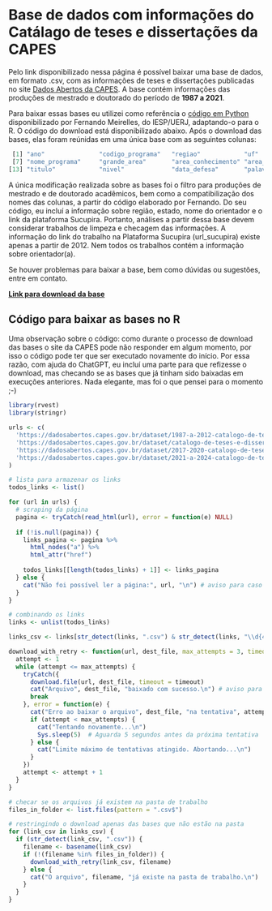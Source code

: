 # Base de dados com informações do Catálago de teses e dissertações da CAPES

Pelo link disponibilizado nessa página é possível baixar uma base de dados, em formato .csv, com as informações de teses e dissertações publicadas no site [Dados Abertos da CAPES](https://dadosabertos.capes.gov.br/dataset/?groups=catalogo-de-teses-e-dissertacoes-brasil). A base contém informações das produções de mestrado e doutorado do período de **1987 a 2021**.

Para baixar essas bases eu utilizei como referência o [código em Python](https://github.com/meirelesff/catalogo_capes) disponibilizado por Fernando Meirelles, do IESP/UERJ, adaptando-o para o R. O código do download está disponibilizado abaixo. Após o download das bases, elas foram reúnidas em uma única base com as seguintes colunas: 

````r
 [1] "ano"               "codigo_programa"   "regiao"            "uf"                "sigla_ies"         "nome_ies"         
 [7] "nome_programa"     "grande_area"       "area_conhecimento" "area_avaliacao"    "autor"             "orientador"       
[13] "titulo"            "nivel"             "data_defesa"       "palavras_chave"    "resumo"            "url_sucupira"
````

A única modificação realizada sobre as bases foi o filtro para produções de mestrado e de doutorado acadêmicos, bem como a compatibilização dos nomes das colunas, a partir do código elaborado por Fernando. Do seu código, eu incluí a informação sobre região, estado, nome do orientador e o link da plataforma Sucupira. Portanto, análises a partir dessa base devem considerar trabalhos de limpeza e checagem das informações. A informação do link do trabalho na Plataforma Sucupira (url_sucupira) existe apenas a partir de 2012. Nem todos os trabalhos contém a informação sobre orientador(a).

Se houver problemas para baixar a base, bem como dúvidas ou sugestões, entre em contato.

**[Link para download da base](https://1drv.ms/u/s!AvSWV7-ZbuGLj7QMQJvO9QipKg3tOg?e=IoZrqt)** 

## Código para baixar as bases no R

Uma observação sobre o código: como durante o processo de download das bases o site da CAPES pode não responder em algum momento, por isso o código pode ter que ser executado novamente do início. Por essa razão, com ajuda do ChatGPT, eu incluí uma parte para que refizesse o download, mas checando se as bases que já tinham sido baixadas em execuções anteriores. Nada elegante, mas foi o que pensei para o momento ;-)

```r
library(rvest)
library(stringr)

urls <- c(
  'https://dadosabertos.capes.gov.br/dataset/1987-a-2012-catalogo-de-teses-e-dissertacoes-brasil',
  'https://dadosabertos.capes.gov.br/dataset/catalogo-de-teses-e-dissertacoes-de-2013-a-2016',
  'https://dadosabertos.capes.gov.br/dataset/2017-2020-catalogo-de-teses-e-dissertacoes-da-capes',
  'https://dadosabertos.capes.gov.br/dataset/2021-a-2024-catalogo-de-teses-e-dissertacoes-brasil'
)

# lista para armazenar os links
todos_links <- list()

for (url in urls) {
  # scraping da página
  pagina <- tryCatch(read_html(url), error = function(e) NULL)
  
  if (!is.null(pagina)) {
    links_pagina <- pagina %>% 
      html_nodes("a") %>% 
      html_attr("href")
    
    todos_links[[length(todos_links) + 1]] <- links_pagina
  } else {
    cat("Não foi possível ler a página:", url, "\n") # aviso para caso dê problema para ler a página
  }
}

# combinando os links
links <- unlist(todos_links)

links_csv <- links[str_detect(links, ".csv") & str_detect(links, "\\d{4}")]

download_with_retry <- function(url, dest_file, max_attempts = 3, timeout = 10) {
  attempt <- 1
  while (attempt <= max_attempts) {
    tryCatch({
      download.file(url, dest_file, timeout = timeout)
      cat("Arquivo", dest_file, "baixado com sucesso.\n") # aviso para as bases baixadas
      break
    }, error = function(e) {
      cat("Erro ao baixar o arquivo", dest_file, "na tentativa", attempt, ":", conditionMessage(e), "\n") # aviso para caso haja erro no download. Pois o site da CAPES pode cair durante o download
      if (attempt < max_attempts) {
        cat("Tentando novamente...\n")
        Sys.sleep(5)  # Aguarda 5 segundos antes da próxima tentativa
      } else {
        cat("Limite máximo de tentativas atingido. Abortando...\n")
      }
    })
    attempt <- attempt + 1
  }
}

# checar se os arquivos já existem na pasta de trabalho
files_in_folder <- list.files(pattern = ".csv$")

# restringindo o download apenas das bases que não estão na pasta
for (link_csv in links_csv) {
  if (str_detect(link_csv, ".csv")) {
    filename <- basename(link_csv)
    if (!(filename %in% files_in_folder)) {
      download_with_retry(link_csv, filename)
    } else {
      cat("O arquivo", filename, "já existe na pasta de trabalho.\n")
    }
  }
}

```
